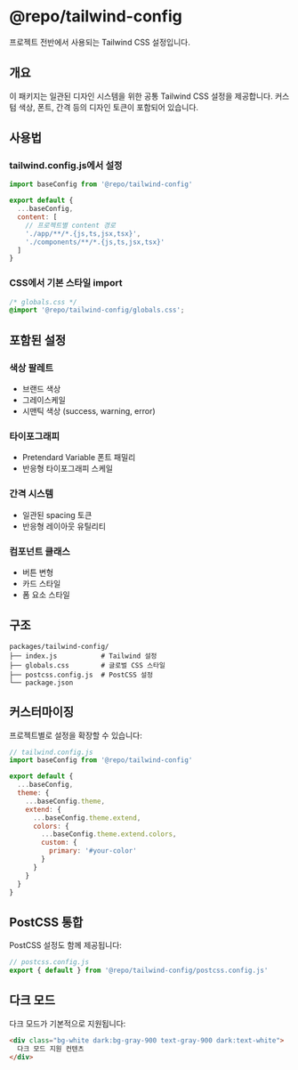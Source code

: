 # @repo/tailwind-config

프로젝트 전반에서 사용되는 Tailwind CSS 설정입니다.

## 개요

이 패키지는 일관된 디자인 시스템을 위한 공통 Tailwind CSS 설정을 제공합니다. 커스텀 색상, 폰트, 간격 등의 디자인 토큰이 포함되어 있습니다.

## 사용법

### tailwind.config.js에서 설정

```javascript
import baseConfig from '@repo/tailwind-config'

export default {
  ...baseConfig,
  content: [
    // 프로젝트별 content 경로
    './app/**/*.{js,ts,jsx,tsx}',
    './components/**/*.{js,ts,jsx,tsx}'
  ]
}
```

### CSS에서 기본 스타일 import

```css
/* globals.css */
@import '@repo/tailwind-config/globals.css';
```

## 포함된 설정

### 색상 팔레트
- 브랜드 색상
- 그레이스케일
- 시맨틱 색상 (success, warning, error)

### 타이포그래피
- Pretendard Variable 폰트 패밀리
- 반응형 타이포그래피 스케일

### 간격 시스템
- 일관된 spacing 토큰
- 반응형 레이아웃 유틸리티

### 컴포넌트 클래스
- 버튼 변형
- 카드 스타일
- 폼 요소 스타일

## 구조

```text
packages/tailwind-config/
├── index.js           # Tailwind 설정
├── globals.css        # 글로벌 CSS 스타일
├── postcss.config.js  # PostCSS 설정
└── package.json
```

## 커스터마이징

프로젝트별로 설정을 확장할 수 있습니다:

```javascript
// tailwind.config.js
import baseConfig from '@repo/tailwind-config'

export default {
  ...baseConfig,
  theme: {
    ...baseConfig.theme,
    extend: {
      ...baseConfig.theme.extend,
      colors: {
        ...baseConfig.theme.extend.colors,
        custom: {
          primary: '#your-color'
        }
      }
    }
  }
}
```

## PostCSS 통합

PostCSS 설정도 함께 제공됩니다:

```javascript
// postcss.config.js
export { default } from '@repo/tailwind-config/postcss.config.js'
```

## 다크 모드

다크 모드가 기본적으로 지원됩니다:

```html
<div class="bg-white dark:bg-gray-900 text-gray-900 dark:text-white">
  다크 모드 지원 컨텐츠
</div>
```
